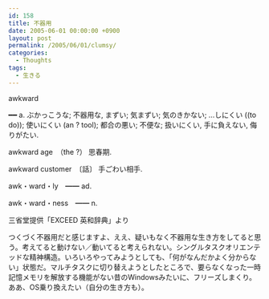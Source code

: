 ```yaml
---
id: 158
title: 不器用
date: 2005-06-01 00:00:00 +0900
layout: post
permalink: /2005/06/01/clumsy/
categories:
  - Thoughts
tags:
  - 生きる
---
```

awkward
  
━━ a. ぶかっこうな; 不器用な, まずい; 気まずい; 気のきかない; …しにくい ((to do)); 使いにくい (an ? tool); 都合の悪い; 不便な; 扱いにくい, 手に負えない, 侮りがたい.
   
awkward age　（the ?） 思春期.
   
awkward customer　〔話〕 手ごわい相手.
   
awk・ward・ly　━━ ad.
   
awk・ward・ness　━━ n.

三省堂提供「EXCEED 英和辞典」より

つくづく不器用だと感じますよ、ええ、疑いもなく不器用な生き方をしてると思う。考えてると動けない／動いてると考えられない。シングルタスクオリエンテッドな精神構造。いろいろやってみようとしても、「何がなんだかよく分からない」状態だ。マルチタスクに切り替えようとしたところで、要らなくなった一時記憶メモリを解放する機能がない昔のWindowsみたいに、フリーズしまくり。ああ、OS乗り換えたい（自分の生き方も）。
